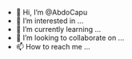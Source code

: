 - 👋 Hi, I’m @AbdoCapu
- 👀 I’m interested in ...
- 🌱 I’m currently learning ...
- 💞️ I’m looking to collaborate on ...
- 📫 How to reach me ...

<!---
AbdoCapu/AbdoCapu is a ✨ special ✨ repository because its `README.md` (this file) appears on your GitHub profile.
You can click the Preview link to take a look at your changes.
--->
